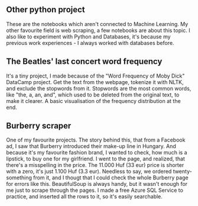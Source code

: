 ## Other python project
These are the notebooks which aren't connected to Machine Learning. My other favourite field is web scraping, a few notebooks are about this topic. I also like to experiment with Python and Databases, it's because my previous work experiences - I always worked with databases before.

## The Beatles' last concert word frequency
It's a tiny project, I made because of the "Word Frequency of Moby Dick" DataCamp project. Get the text from the webpage, tokenize it with NLTK, and exclude the stopwords from it. Stopwords are the most common words, like "the, a, an, and", which used to be deleted from the original text, to make it clearer. A basic visualisation of the frequency distribution at the end.

## Burberry scraper
One of my favourite projects. The story behind this, that from a Facebook ad, I saw that Burberry introduced their make-up line in Hungary. And because it's my favourite fashion brand, I wanted to check, how much is a lipstick, to buy one for my girlfriend. I went to the page, and realized, that there's a misspelling in the price. The 11.000 Huf (33 eur) price is shorter with a zero, it's just 1.100 Huf (3.3 eur). Needless to say, we ordered twenty-something from it, and I thougt that I could check the whole Burberry page for errors like this.
BeautifulSoup is always handy, but it wasn't enough for me just to scrape through the pages. I made a free Azure SQL Service to practice, and inserted all the rows to it, so it's easily searchable.

